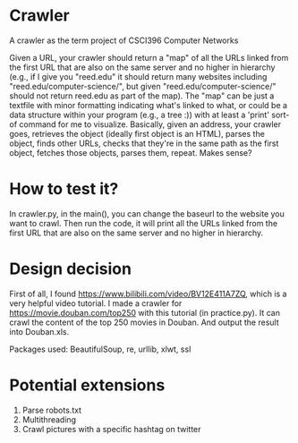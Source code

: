 # Crawler
A crawler as the term project of CSCI396 Computer Networks

Given a URL, your crawler should return a "map" of all the URLs linked from the first URL that are also on the same server and no higher in hierarchy (e.g., if I give you "reed.edu" it should return many websites including "reed.edu/computer-science/", but given "reed.edu/computer-science/" should not return reed.edu as part of the map). The "map" can be just a textfile with minor formatting indicating what's linked to what, or could be a data structure within your program (e.g., a tree :)) with at least a 'print' sort-of command for me to visualize. Basically, given an address, your crawler goes, retrieves the object (ideally first object is an HTML), parses the object, finds other URLs, checks that they're in the same path as the first object, fetches those objects, parses them, repeat. Makes sense?

# How to test it?
In crawler.py, in the main(), you can change the baseurl to the website you want to crawl. Then run the code, it will print all the URLs linked from the first URL that are also on the same server and no higher in hierarchy.

# Design decision
First of all, I found https://www.bilibili.com/video/BV12E411A7ZQ, which is a very helpful video tutorial. I made a crawler for https://movie.douban.com/top250 with this tutorial (in practice.py). It can crawl the content of the top 250 movies in Douban. And output the result into Douban.xls.

Packages used: BeautifulSoup, re, urllib, xlwt, ssl 

# Potential extensions
1. Parse robots.txt
2. Multithreading
3. Crawl pictures with a specific hashtag on twitter
